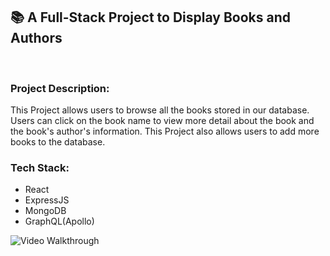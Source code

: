 ## 📚 A Full-Stack Project to Display Books and Authors

<br >

### Project Description:

This Project allows users to browse all the books stored in our database. Users can click on the book name to view more detail about the book and the book's author's information. This Project also allows users to add more books to the database.
<br>

### Tech Stack:

- React
- ExpressJS
- MongoDB
- GraphQL(Apollo)

<img src="./graphql.gif" alt="Video Walkthrough"/>
